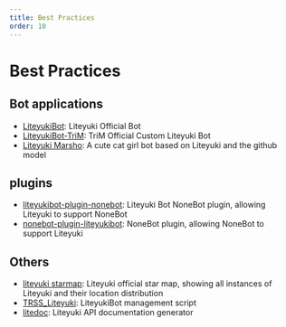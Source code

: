 ```yaml
---
title: Best Practices
order: 10
---
```


# Best Practices

## Bot applications
- [LiteyukiBot](https://github.com/LiteyukiStudio/LiteyukiBot): Liteyuki Official Bot
- [LiteyukiBot-TriM](https://github.com/TriM-Organization/LiteyukiBot-TriM): TriM Official Custom Liteyuki Bot
- [Liteyuki Marsho](https://git.liteyuki.icu/LiteyukiStudio/marsho-alpha): A cute cat girl bot based on Liteyuki and the github model

## plugins
- [liteyukibot-plugin-nonebot](https://github.com/LiteyukiStudio/liteyukibot-plugin-nonebot): Liteyuki Bot NoneBot plugin, allowing Liteyuki to support NoneBot
- [nonebot-plugin-liteyukibot](https://github.com/LiteyukiStudio/nonebot-plugin-liteyukibot): NoneBot plugin, allowing NoneBot to support Liteyuki

## Others
- [liteyuki starmap](https://starmap.liteyuki.icu): Liteyuki official star map, showing all instances of Liteyuki and their location distribution
- [TRSS_Liteyuki](https://timerainstarsky.github.io/TRSS_Liteyuki/): LiteyukiBot management script
- [litedoc](https://github.com/LiteyukiStudio/litedoc): Liteyuki API documentation generator
